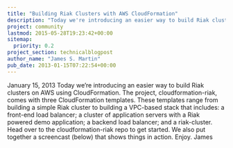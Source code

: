 ```yaml
---
title: "Building Riak Clusters with AWS CloudFormation"
description: "Today we're introducing an easier way to build Riak clusters on AWS using CloudFormation."
project: community
lastmod: 2015-05-28T19:23:42+00:00
sitemap:
  priority: 0.2
project_section: technicalblogpost
author_name: "James S. Martin"
pub_date: 2013-01-15T07:22:54+00:00
---
```

January 15, 2013
Today we’re introducing an easier way to build Riak clusters on AWS using CloudFormation.
The project, cloudformation-riak, comes with three CloudFormation templates. These templates range from building a simple Riak cluster to building a VPC-based stack that includes: a front-end load balancer; a cluster of application servers with a Riak powered demo application; a backend load balancer; and a riak-cluster.
Head over to the cloudformation-riak repo to get started. We also put together a screencast (below) that shows things in action.
Enjoy.
James

